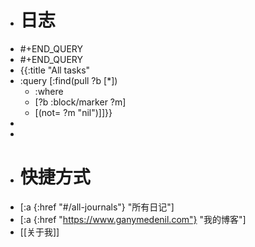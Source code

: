 - # 日志
- #+END_QUERY
- #+END_QUERY
- {{:title "All tasks"
- :query [:find(pull ?b [*])
	- :where
	- [?b :block/marker ?m]
	- [(not= ?m "nil")]]}}
-
-
- # 快捷方式
- [:a {:href "#/all-journals"} "所有日记"]
- [:a {:href "https://www.ganymedenil.com"} "我的博客"]
- [[关于我]]